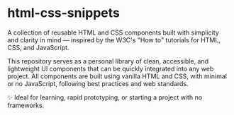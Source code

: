 # html-css-snippets

A collection of reusable HTML and CSS components built with simplicity and clarity in mind — inspired by the W3C's "How to" tutorials for HTML, CSS, and JavaScript.

This repository serves as a personal library of clean, accessible, and lightweight UI components that can be quickly integrated into any web project. All components are built using vanilla HTML and CSS, with minimal or no JavaScript, following best practices and web standards.

✨ Ideal for learning, rapid prototyping, or starting a project with no frameworks.


<!-- # 🎥 Tutorial: [Tutorial Title](https://www.youtube.com/watch?v=YOUR_VIDEO_ID)
> 📅 Date Watched: YYYY-MM-DD  
> 📚 Topic: [Topic or Playlist Name]  
> 🎓 Instructor: [Instructor/Channel Name]

---

## ⏱️ Video Timestamps & Key Topics

| Time | Topic |
|------|-------|
| 00:00 | Introduction |
| 02:30 | Setup Instructions |
| 05:10 | Core Concept: X |
| 12:45 | Hands-on Example |
| 18:20 | Summary |

---

## 🧠 Key Learnings

- Bullet point 1
- Bullet point 2
- Bullet point 3

---

## 💻 Code Snippets

### Example 1: Setting up the environment

```bash
npm install
npm run dev -->




